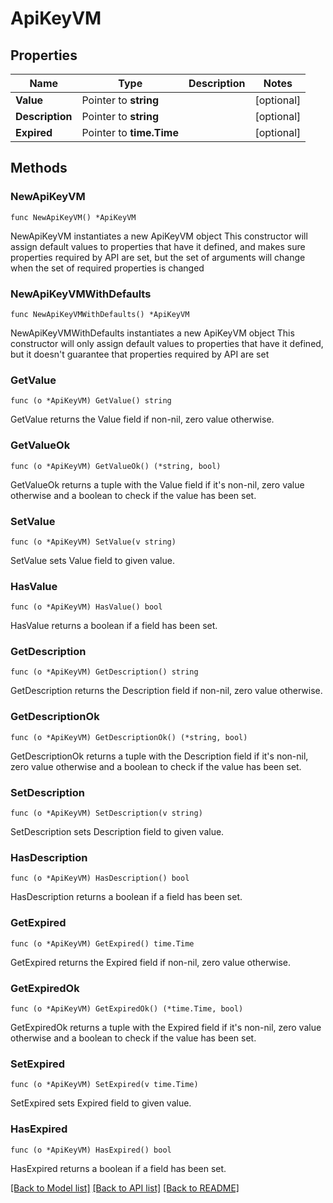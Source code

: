 # ApiKeyVM

## Properties

Name | Type | Description | Notes
------------ | ------------- | ------------- | -------------
**Value** | Pointer to **string** |  | [optional] 
**Description** | Pointer to **string** |  | [optional] 
**Expired** | Pointer to **time.Time** |  | [optional] 

## Methods

### NewApiKeyVM

`func NewApiKeyVM() *ApiKeyVM`

NewApiKeyVM instantiates a new ApiKeyVM object
This constructor will assign default values to properties that have it defined,
and makes sure properties required by API are set, but the set of arguments
will change when the set of required properties is changed

### NewApiKeyVMWithDefaults

`func NewApiKeyVMWithDefaults() *ApiKeyVM`

NewApiKeyVMWithDefaults instantiates a new ApiKeyVM object
This constructor will only assign default values to properties that have it defined,
but it doesn't guarantee that properties required by API are set

### GetValue

`func (o *ApiKeyVM) GetValue() string`

GetValue returns the Value field if non-nil, zero value otherwise.

### GetValueOk

`func (o *ApiKeyVM) GetValueOk() (*string, bool)`

GetValueOk returns a tuple with the Value field if it's non-nil, zero value otherwise
and a boolean to check if the value has been set.

### SetValue

`func (o *ApiKeyVM) SetValue(v string)`

SetValue sets Value field to given value.

### HasValue

`func (o *ApiKeyVM) HasValue() bool`

HasValue returns a boolean if a field has been set.

### GetDescription

`func (o *ApiKeyVM) GetDescription() string`

GetDescription returns the Description field if non-nil, zero value otherwise.

### GetDescriptionOk

`func (o *ApiKeyVM) GetDescriptionOk() (*string, bool)`

GetDescriptionOk returns a tuple with the Description field if it's non-nil, zero value otherwise
and a boolean to check if the value has been set.

### SetDescription

`func (o *ApiKeyVM) SetDescription(v string)`

SetDescription sets Description field to given value.

### HasDescription

`func (o *ApiKeyVM) HasDescription() bool`

HasDescription returns a boolean if a field has been set.

### GetExpired

`func (o *ApiKeyVM) GetExpired() time.Time`

GetExpired returns the Expired field if non-nil, zero value otherwise.

### GetExpiredOk

`func (o *ApiKeyVM) GetExpiredOk() (*time.Time, bool)`

GetExpiredOk returns a tuple with the Expired field if it's non-nil, zero value otherwise
and a boolean to check if the value has been set.

### SetExpired

`func (o *ApiKeyVM) SetExpired(v time.Time)`

SetExpired sets Expired field to given value.

### HasExpired

`func (o *ApiKeyVM) HasExpired() bool`

HasExpired returns a boolean if a field has been set.


[[Back to Model list]](../README.md#documentation-for-models) [[Back to API list]](../README.md#documentation-for-api-endpoints) [[Back to README]](../README.md)


